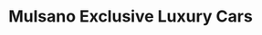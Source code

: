 ---
title: "Mulsano Exclusive Luxury Cars"
url: /kassel/mulsano-exclusive-luxury-cars/
shop: Autohaus
---